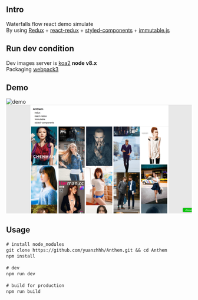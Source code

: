 
## Intro
Waterfalls flow react demo simulate</br>
By using [Redux](https://github.com/reactjs/redux) + [react-redux](https://github.com/reactjs/react-redux) + [styled-components](https://github.com/styled-components/styled-components) + [immutable.js](https://github.com/facebook/immutable-js)

## Run dev condition
Dev images server is [koa2](https://github.com/koajs/koa) <b>node v8.x</b></br>
Packaging [webpack3](https://github.com/webpack/webpack)

## Demo
![demo](https://github.com/yuanzhhh/resources/blob/master/anthem-dome.gif "demo_gif")
![demo](https://github.com/yuanzhhh/resources/blob/master/anthem-dome.png "demo_png")

## Usage
```
# install node_modules
git clone https://github.com/yuanzhhh/Anthem.git && cd Anthem
npm install

# dev
npm run dev

# build for production
npm run build
```

